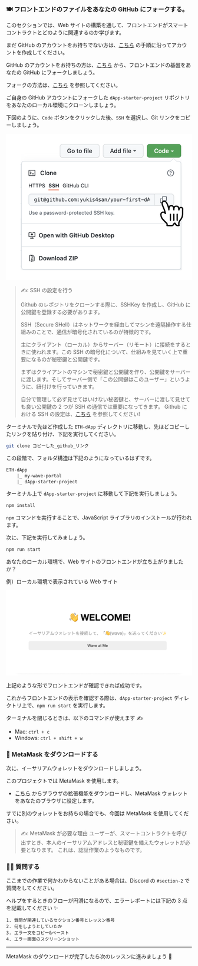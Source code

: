 ### 🍽 フロントエンドのファイルをあなたの GitHub にフォークする。

このセクションでは、Web サイトの構築を通して、フロントエンドがスマートコントラクトとどのように関連するのか学びます。

まだ GitHub のアカウントをお持ちでない方は、[こちら](https://qiita.com/okumurakengo/items/848f7177765cf25fcde0) の手順に沿ってアカウントを作成してください。

GitHub のアカウントをお持ちの方は、[こちら](https://github.com/shiftbase-xyz/dApp-starter-project) から、フロントエンドの基盤をあなたの GitHub にフォークしましょう。

フォークの方法は、[こちら](https://docs.github.com/ja/get-started/quickstart/fork-a-repo) を参照してください。

ご自身の GitHub アカウントにフォークした `dApp-starter-project` リポジトリをあなたのローカル環境にクローンしましょう。

下図のように、`Code` ボタンをクリックした後、`SSH` を選択し、Git リンクをコピーしましょう。

![](/public/images/1-ETH-dApp/section-2/2_1_1.png)

> ✍️: SSH の設定を行う
>
> Github のレポジトリをクローンする際に、SSHKey を作成し、GitHub に公開鍵を登録する必要があります。
>
> SSH（Secure SHell）はネットワークを経由してマシンを遠隔操作する仕組みのことで、通信が暗号化されているのが特徴的です。
>
> 主にクライアント（ローカル）からサーバー（リモート）に接続をするときに使われます。この SSH の暗号化について、仕組みを見ていく上で重要になるのが秘密鍵と公開鍵です。
>
> まずはクライアントのマシンで秘密鍵と公開鍵を作り、公開鍵をサーバーに渡します。そしてサーバー側で「この公開鍵はこのユーザー」というように、紐付けを行っていきます。
>
> 自分で管理して必ず見せてはいけない秘密鍵と、サーバーに渡して見せても良い公開鍵の 2 つが SSH の通信では重要になってきます。
> Github における SSH の設定は、[こちら](https://docs.github.com/ja/authentication/connecting-to-github-with-ssh) を参照してください!

ターミナルで先ほど作成した `ETH-dApp` ディレクトリに移動し、先ほどコピーしたリンクを貼り付け、下記を実行してください。

```bash
git clone コピーした_github_リンク
```

この段階で、フォルダ構造は下記のようになっているはずです。

```
ETH-dApp
	|_ my-wave-portal
	|_ dApp-starter-project
```

ターミナル上で `dApp-starter-project` に移動して下記を実行しましょう。

```bash
npm install
```

`npm` コマンドを実行することで、JavaScript ライブラリのインストールが行われます。

次に、下記を実行してみましょう。

```bash
npm run start
```

あなたのローカル環境で、Web サイトのフロントエンドが立ち上がりましたか？

例）ローカル環境で表示されている Web サイト

![](/public/images/1-ETH-dApp/section-2/2_1_2.png)

上記のような形でフロントエンドが確認できれば成功です。

これからフロントエンドの表示を確認する際は、`dApp-starter-project` ディレクトリ上で、`npm run start` を実行します。

ターミナルを閉じるときは、以下のコマンドが使えます ✍️

- Mac: `ctrl + c`
- Windows: `ctrl + shift + w`

### 🦊 MetaMask をダウンロードする

次に、イーサリアムウォレットをダウンロードしましょう。

このプロジェクトでは MetaMask を使用します。

- [こちら](https://MetaMask.io/download.html) からブラウザの拡張機能をダウンロードし、MetaMask ウォレットをあなたのブラウザに設定します。

すでに別のウォレットをお持ちの場合でも、今回は MetaMask を使用してください。

> ✍️: MetaMask が必要な理由
> ユーザーが、スマートコントラクトを呼び出すとき、本人のイーサリアムアドレスと秘密鍵を備えたウォレットが必要となります。
> これは、認証作業のようなものです。

### 🙋‍♂️ 質問する

ここまでの作業で何かわからないことがある場合は、Discord の `#section-2` で質問をしてください。

ヘルプをするときのフローが円滑になるので、エラーレポートには下記の 3 点を記載してください ✨

```
1. 質問が関連しているセクション番号とレッスン番号
2. 何をしようとしていたか
3. エラー文をコピー&ペースト
4. エラー画面のスクリーンショット
```

---

MetaMask のダウンロードが完了したら次のレッスンに進みましょう 🎉
